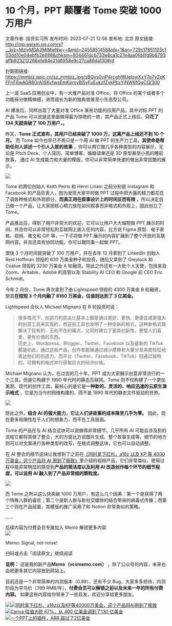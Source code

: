 # 10 个月，PPT 颠覆者 Tome 突破 1000 万用户

文章作者: 投资实习所
发布时间: 2023-07-21 12:56
发布地: 北京
原文链接: http://mp.weixin.qq.com/s?__biz=MzIyMDA3MjMwNw==&mid=2455851456&idx=1&sn=729c17851103c103dd10e04ebfb2e698&chksm=804461dcb733e8ca1c27e4aa0fd4fd9b6793affb923212266efe84e21d6958e9c27ca86da130#rd

封面图链接: https://mmbiz.qpic.cn/sz_mmbiz_jpg/sBQys0vjP4rcghf8UeIoyjXxY7p7vZeKFFnFRwAGR8OrA1SKvfwsEmKprsyBl5vFuEukzfZykPbzYjNW6fQgCQ/300

上一波 SaaS 应用创业中，有一大堆产品对准 Office，将 Office 的某个或者多个功能拆分做精做细，进而成长为新的独角兽甚至小生态型公司。

AI 爆发后，同样出现了大量对准 Office 某些功能的应用产品，其中对标 PPT 的产品 Tome
可以说是这里面做得最为惊艳的一款，其产品正式上线后，**只花了 134 天就突破了 100 万用户，。**

昨天，**Tome 正式宣布，其用户已经突破了 1000 万，这离产品上线还不到 10 个月。** 而 Tome 如今也早已不再只是一个用 AI 做 PPT
的生产力工具，**其使命是帮助任何人讲述一个引人入胜的故事** ，你可以用它做几乎各种类型的内容展示，无论是 Pitch
Deck、个人简历、简单博客、婚姻请柬还是 3D 原型甚至小孩的睡前故事， 通过 AI 生成能力和大量的模版，你可以非常简单快速的做出非常炫酷的展示。

![](https://mmbiz.qpic.cn/sz_mmbiz_jpg/sBQys0vjP4rcghf8UeIoyjXxY7p7vZeKbq5ic307bwicNoXF9rgwJfj9CwkMh5v5yBPrAa3HzEtuF9BZbpVCKTZQ/640?wx_fmt=jpeg)

Tome 的两位创始人 Keith Peiris 和 Henri Liriani 之前分别是 Instagram 和 Facebook
的产品负责人，因为发现大家平时做 PPT 过程中把大量的精力都花在了调各种格式和外观部分，**而真正用在叙事设计上的时间反而有限**
，所以决定自己做一个产品，让大家把核心精力放在如何叙事而非格式和外观上，因此创立了 Tome。

产品推出后，得到了用户非常大的欢迎，它可以让用户大大缩短做 PPT 展示的时间，并且你可以非常轻松的互联网上嵌入任何内容，比方说 Figma
原型、电子表格、视频、推文和 GIF 等，一下子将做 PPT 展示的内容扩展到了整个开放的互联网内容。并且还具有协同功能，你可以跟同事一起做 PPT。

很快 3 个月时间就突破了 100 万用户，并在去年 12 月拿到了 LinkedIn 创始人 Reid Hoffman 领投的 630
万美金种子轮投资，随后又拿到了 Greylock 和 Coatue 领投的 3230 万美金 A 轮融资。除此之外还有一大批个人天使，包括来自
Zoom、Aritable、Adobe 的高管以及 Stability AI CEO 和 Google 前 CEO Eric Schmidt。

今年 2 月份，Tome 再次拿到了由 Lightspeed 领投的 4300 万美金 B 轮融资，使其**在短短 3 个月内融了 8160
万美金，估值则达到了 3 亿美金。**

Lightspeed 合伙人 Michael Mignano 在 B 轮投资时说：

>  
>
>
>
> 很多情况下，创造力的民主化基本上都是通过更好、更快、更便宜或更强大的创意工具来实现的，而这些工具也发明了一种全新的格式，这种新格式既解决了现有的、无处不在的痛点，又同时建立了更具创新性、更受人们喜爱、更有价值的东西。  
> 历史上，Wordpress、Blogger、Twitter、Facebook 以及最新的 TikTok
> 都是如此。通过这些产品，创作者能够通过减少摩擦和大量分发来更轻松地表达他们的创造力，而平台（Twitter、Facebook、TikTok）则通过独特的、可拥有的格式并行获取巨大的经济价值。
>
>  
>

Michael Mignano 认为，在过去的几十年，PPT 成为大家展示创意非常流行的一个工具，但是它构建于 1990 年代时的静态互联网。Tome
则不仅构建了一个更加美观、现代的创作工具，最核心的是它是**一种新的、灵活的、响应迅速的云原生演示格式** ，它是为当今的网络构建的，而不是 1990
年代的静态文件驱动的世界。

![](https://mmbiz.qpic.cn/sz_mmbiz_jpg/sBQys0vjP4rcghf8UeIoyjXxY7p7vZeK32jaefjh1giadDtBAV8QC8EJiaKpccC5dYexelmCecvZPgQXhQtNA2oA/640?wx_fmt=jpeg)

除此之外，**结合 AI 的强大能力，它让人们讲故事的成本降至几乎为零。** 因此，现在更多局限性在于人们的想象力，而不在工具层面。

Tome 的产品在与 AI 结合这块可以说做得非常细节，几乎所有 AI
可能会涉及到的流程它都将其做了整合，大的方面比方说图片生成、整个故事生成等，细节的地方则可以对文案进行各种类型的改写，在格式调整这块，它也可以自动调整。

在 AI 整合的细节这块让我想到了之前在[《同时拿下红杉、a16z 以及 KP 等 4000 万美金，这个产品将 AI
用到了极致》](http://mp.weixin.qq.com/s?__biz=MzIyMDA3MjMwNw==&mid=2455851190&idx=1&sn=c4c012cd2633632828c79eea5f0200ed&chksm=804460aab733e9bcfaf38e414c2692c59a4dca162173d0f8f95354bd57d5864c85c6c6ab9d29&scene=21#wechat_redirect)里介绍的视频产品，它们非常类似，使用过程中能非常明显的感受到**产品的简洁度以及利用
AI 改造创作每个环节的细节程度，可以说将 AI 融入到了产品非常细的颗粒度。**

![](https://mmbiz.qpic.cn/sz_mmbiz_jpg/sBQys0vjP4rcghf8UeIoyjXxY7p7vZeKtbTz3nMc5O5mXYOgAJeTbEvxRDIhbY5WOXBA4JKUKbicCfPDMadXfKg/640?wx_fmt=jpeg)

而 Tome 之所以这么快突破 1000
万用户，有这么几个因素：第一个是获得了两个特殊人群的喜欢；第二个是新人群与新社交媒体的结合带来的病毒式传播；而第三个则在产品层面，其模版的推广采用了和
Notion 非常类似的策略。

……

  

后续内容为付费会员专属加入 Memo 解锁更多内容  
![](https://mmbiz.qpic.cn/sz_mmbiz_jpg/sBQys0vjP4rcghf8UeIoyjXxY7p7vZeKdqrBKygiaomE2Vibq5N6hSTBtsUWmFPFic22JGoeHN7F0mSzwaK6mFBWA/640?wx_fmt=jpeg)  

Memo: Signal, not noise!

扫码或点击「阅读原文」继续阅读

**说明：** 这是我的新产品**Memo（vcsmemo.com）** ，除了公众号的内容，未来也会把更多其它内容放到网站上。

目前还是一个非常简单的内测版本（0.99），还有不少 Bug，大家多多担待，内测阶段为早鸟价（399
RMB/年），**付费会员可以解锁之前以及未来一年的所有付费内容。** 如果这些内容给你带来了一些启发，欢迎分享给更多朋友。

![](https://mmbiz.qpic.cn/mmbiz_png/mrJibAziaMQhQGoNHniac6wGOyRe172dlS0HCYicyjiaCTtly2pULIz6YPNsXeRjoQFSuDYezsia4ibhbAc1X3GKtVRyw/640?wx_fmt=png)[![](https://mmbiz.qpic.cn/sz_mmbiz_jpg/sBQys0vjP4oMKqpk3T2v6JD1CY7L0rT0jja8roVibTCK4OPO6T9hFwUtPwOfk59oAcibr9FoOMF5HArIjE0Y4eDg/640?wx_fmt=jpeg)同时拿下红杉、a16z以及KP等40000万美金，这个产品将AI用到了极致](https://mp.weixin.qq.com/s?__biz=MzIyMDA3MjMwNw==&mid=2455851190&idx=1&sn=c4c012cd2633632828c79eea5f0200ed&chksm=804460aab733e9bcfaf38e414c2692c59a4dca162173d0f8f95354bd57d5864c85c6c6ab9d29&scene=21#wechat_redirect)  
[![](https://mmbiz.qpic.cn/sz_mmbiz_jpg/sBQys0vjP4r3g7nP2dJQ0A4UgIf8ztuK9nCUUbSVGiao5bOQz73H0dulU07y4hdoxfEREfzXjHzDnphouwtpiaxg/640?wx_fmt=jpeg)Canva
估值大砍 67%，从 400 亿美金调到了130
亿美金](https://mp.weixin.qq.com/s?__biz=MzIyMDA3MjMwNw==&mid=2455850818&idx=1&sn=8c1a62c89037f709e98ab2028c60e60d&chksm=80447f5eb733f6483e37e0a466f39bd2cf91f135a809a34bd8d10929749b9bb2353918b12c02&scene=21#wechat_redirect)  
[![](https://mmbiz.qpic.cn/mmbiz_jpg/sBQys0vjP4rMbnYr5oQia1iazyC2AAJBt9FeFr2vVhAcA6UASNCFEtiazw5H2ibE2dAfKEPPJobbXY3YGcGq3jYVzw/640?wx_fmt=jpeg)一个PPT上的插件，ARR
超过了2亿美金](https://mp.weixin.qq.com/s?__biz=MzIyMDA3MjMwNw==&mid=2455850393&idx=1&sn=45c85206089e36b1f079c7aa8d06c6a7&chksm=80447d85b733f4934fc0577d61290baa9bc8882b75669c86a659d9b9fed363e498dc588b0ac1&scene=21#wechat_redirect)

  

